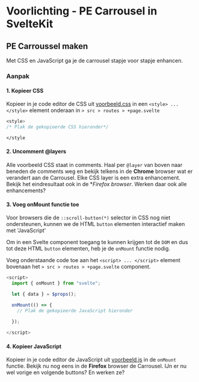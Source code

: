 # Voorlichting - PE Carrousel in SvelteKit

## PE Carroussel maken

Met CSS en JavaScript ga je de carrousel stapje voor stapje enhancen.

### Aanpak

#### 1. Kopieer CSS
Kopieer in je code editor de CSS uit [voorbeeld.css](voorbeeld.css) in een `<style> ... </style>` element onderaan in  `> src > routes > +page.svelte`

```css
<style>
/* Plak de gekopieerde CSS hieronder*/

</style
```
#### 2. Uncomment @layers
Alle voorbeeld CSS staat in comments. Haal per `@layer` van boven naar beneden de comments weg en bekijk telkens in de **Chrome** browser wat er verandert aan de Carrousel. Elke CSS layer is een extra enhancement. Bekijk het eindresultaat ook in de **Firefox browser*. Werken daar ook alle enhancements?

#### 3. Voeg onMount functie toe
Voor browsers die de `::scroll-button(*)` selector in CSS nog niet ondersteunen, kunnen we de HTML `button` elementen interactief maken met 'JavaScript'

Om in een Svelte component toegang te kunnen krijgen tot de `DOM` en dus tot deze HTML `button` elementen,  heb je de `onMount` functie nodig.

Voeg onderstaande code toe aan het `<script> ... </script>` element bovenaan het  `> src > routes > +page.svelte` component.

```javascript
<script>
  import { onMount } from "svelte";

  let { data } = $props();

  onMount(() => {
    // Plak de gekopieerde JavaScript hieronder
    
  });

</script>
```

#### 4. Kopieer JavaScript
Kopieer in je code editor de JavaScript uit [voorbeeld.js](voorbeeld.js) in de `onMount` functie. 
Bekijk nu nog eens in de **Firefox** browser de Carrousel. IJn er nu wel vorige en volgende buttons? En werken ze?








